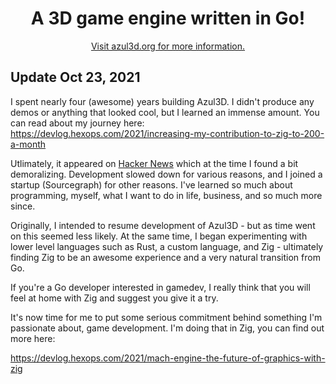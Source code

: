 <h1 align="center">A 3D game engine written in Go!</h1>
<p align="center"><a href="https://azul3d.org">Visit azul3d.org for more information.</a></p>

## Update Oct 23, 2021

I spent nearly four (awesome) years building Azul3D. I didn't produce any demos or anything that looked cool, but I learned an immense amount. You can read about my journey here: https://devlog.hexops.com/2021/increasing-my-contribution-to-zig-to-200-a-month

Utlimately, it appeared on [Hacker News](https://devlog.hexops.com/2021/increasing-my-contribution-to-zig-to-200-a-month#my-game-engine-appeared-on-hacker-news-2014) which at the time I found a bit demoralizing. Development slowed down for various reasons, and I joined a startup (Sourcegraph) for other reasons. I've learned so much about programming, myself, what I want to do in life, business, and so much more since.

Originally, I intended to resume development of Azul3D - but as time went on this seemed less likely. At the same time, I began experimenting with lower level languages such as Rust, a custom language, and Zig - ultimately finding Zig to be an awesome experience and a very natural transition from Go.

If you're a Go developer interested in gamedev, I really think that you will feel at home with Zig and suggest you give it a try.

It's now time for me to put some serious commitment behind something I'm passionate about, game development. I'm doing that in Zig, you can find out more here:

https://devlog.hexops.com/2021/mach-engine-the-future-of-graphics-with-zig  
